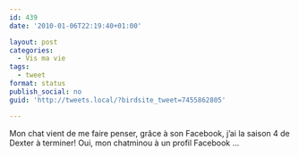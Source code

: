 ```yaml
---
id: 439
date: '2010-01-06T22:19:40+01:00'

layout: post
categories:
  - Vis ma vie
tags:
  - tweet
format: status
publish_social: no
guid: 'http://tweets.local/?birdsite_tweet=7455862805'

---
```


Mon chat vient de me faire penser, grâce à son Facebook, j’ai la saison 4 de Dexter à terminer! Oui, mon chatminou à un profil Facebook …